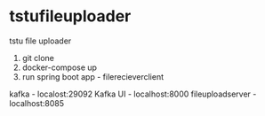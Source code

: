 # tstufileuploader
tstu file uploader
1. git clone
2. docker-compose up
3. run spring boot app - filerecieverclient

kafka - localost:29092
Kafka UI - localhost:8000
fileuploadserver - localhost:8085


